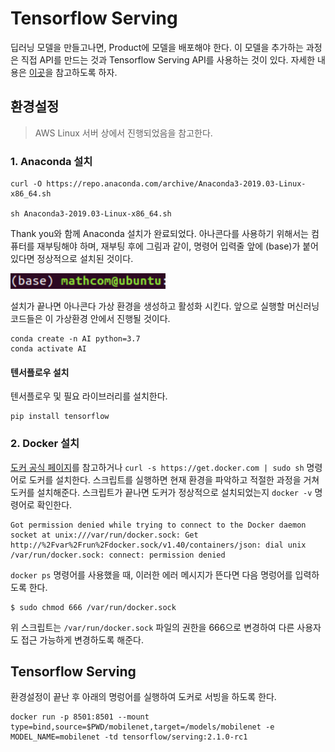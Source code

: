 # Tensorflow Serving

딥러닝 모델을 만들고나면, Product에 모델을 배포해야 한다. 이 모델을 추가하는 과정은 직접 API를 만드는 것과 Tensorflow Serving API를 사용하는 것이 있다. 자세한 내용은 [이곳](https://zzsza.github.io/data/2018/07/12/tensorflow-serving-tutorial/)을 참고하도록 하자.

## 환경설정

> AWS Linux 서버 상에서 진행되었음을 참고한다.

### 1. Anaconda 설치

```
curl -O https://repo.anaconda.com/archive/Anaconda3-2019.03-Linux-x86_64.sh

sh Anaconda3-2019.03-Linux-x86_64.sh
```

Thank you와 함께 Anaconda 설치가 완료되었다. 아나콘다를 사용하기 위해서는 컴퓨터를 재부팅해야 하며, 재부팅 후에 그림과 같이, 명령어 입력줄 앞에 (base)가 붙어있다면 정상적으로 설치된 것이다.

![check-install](./assets/check_install.jpg)

설치가 끝나면 아나콘다 가상 환경을 생성하고 활성화 시킨다. 앞으로 실행할 머신러닝 코드들은 이 가상환경 안에서 진행될 것이다.

```
conda create -n AI python=3.7
conda activate AI
```

#### 텐서플로우 설치

텐서플로우 및 필요 라이브러리를 설치한다.

```
pip install tensorflow
```



### 2. Docker 설치

[도커 공식 페이지](https://docs.docker.com/engine/install/ubuntu/)를 참고하거나 `curl -s https://get.docker.com | sudo sh` 명령어로 도커를 설치한다. 스크립트를 실행하면 현재 환경을 파악하고 적절한 과정을 거쳐 도커를 설치해준다. 스크립트가 끝나면 도커가 정상적으로 설치되었는지 `docker -v` 명령어로 확인한다.

```
Got permission denied while trying to connect to the Docker daemon socket at unix:///var/run/docker.sock: Get http://%2Fvar%2Frun%2Fdocker.sock/v1.40/containers/json: dial unix /var/run/docker.sock: connect: permission denied
```

`docker ps` 명령어를 사용했을 때, 이러한 에러 메시지가 뜬다면 다음 명렁어를 입력하도록 한다.

```
$ sudo chmod 666 /var/run/docker.sock
```

위 스크립트는 `/var/run/docker.sock` 파일의 권한을 666으로 변경하여 다른 사용자도 접근 가능하게 변경하도록 해준다.

## Tensorflow Serving

환경설정이 끝난 후 아래의 명렁어를 실행하여 도커로 서빙을 하도록 한다.

```
docker run -p 8501:8501 --mount type=bind,source=$PWD/mobilenet,target=/models/mobilenet -e MODEL_NAME=mobilenet -td tensorflow/serving:2.1.0-rc1
```

